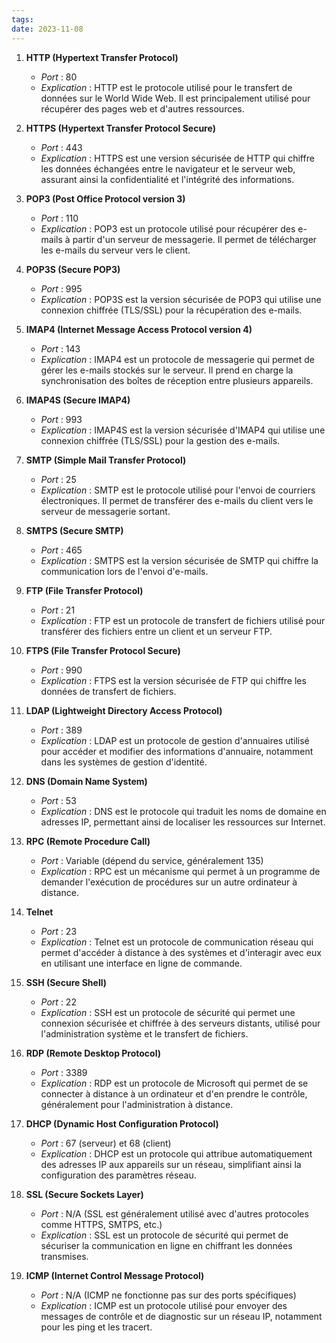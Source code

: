 ```yaml
---
tags: 
date: 2023-11-08
---
```


1. **HTTP (Hypertext Transfer Protocol)**
   - *Port* : 80
   - *Explication* : HTTP est le protocole utilisé pour le transfert de données sur le World Wide Web. Il est principalement utilisé pour récupérer des pages web et d'autres ressources.

2. **HTTPS (Hypertext Transfer Protocol Secure)**
   - *Port* : 443
   - *Explication* : HTTPS est une version sécurisée de HTTP qui chiffre les données échangées entre le navigateur et le serveur web, assurant ainsi la confidentialité et l'intégrité des informations.

3. **POP3 (Post Office Protocol version 3)**
   - *Port* : 110
   - *Explication* : POP3 est un protocole utilisé pour récupérer des e-mails à partir d'un serveur de messagerie. Il permet de télécharger les e-mails du serveur vers le client.

4. **POP3S (Secure POP3)**
   - *Port* : 995
   - *Explication* : POP3S est la version sécurisée de POP3 qui utilise une connexion chiffrée (TLS/SSL) pour la récupération des e-mails.

5. **IMAP4 (Internet Message Access Protocol version 4)**
   - *Port* : 143
   - *Explication* : IMAP4 est un protocole de messagerie qui permet de gérer les e-mails stockés sur le serveur. Il prend en charge la synchronisation des boîtes de réception entre plusieurs appareils.

6. **IMAP4S (Secure IMAP4)**
   - *Port* : 993
   - *Explication* : IMAP4S est la version sécurisée d'IMAP4 qui utilise une connexion chiffrée (TLS/SSL) pour la gestion des e-mails.

7. **SMTP (Simple Mail Transfer Protocol)**
   - *Port* : 25
   - *Explication* : SMTP est le protocole utilisé pour l'envoi de courriers électroniques. Il permet de transférer des e-mails du client vers le serveur de messagerie sortant.

8. **SMTPS (Secure SMTP)**
   - *Port* : 465
   - *Explication* : SMTPS est la version sécurisée de SMTP qui chiffre la communication lors de l'envoi d'e-mails.

9. **FTP (File Transfer Protocol)**
   - *Port* : 21
   - *Explication* : FTP est un protocole de transfert de fichiers utilisé pour transférer des fichiers entre un client et un serveur FTP.

10. **FTPS (File Transfer Protocol Secure)**
    - *Port* : 990
    - *Explication* : FTPS est la version sécurisée de FTP qui chiffre les données de transfert de fichiers.

11. **LDAP (Lightweight Directory Access Protocol)**
    - *Port* : 389
    - *Explication* : LDAP est un protocole de gestion d'annuaires utilisé pour accéder et modifier des informations d'annuaire, notamment dans les systèmes de gestion d'identité.

12. **DNS (Domain Name System)**
    - *Port* : 53
    - *Explication* : DNS est le protocole qui traduit les noms de domaine en adresses IP, permettant ainsi de localiser les ressources sur Internet.

13. **RPC (Remote Procedure Call)**
    - *Port* : Variable (dépend du service, généralement 135)
    - *Explication* : RPC est un mécanisme qui permet à un programme de demander l'exécution de procédures sur un autre ordinateur à distance.

14. **Telnet**
    - *Port* : 23
    - *Explication* : Telnet est un protocole de communication réseau qui permet d'accéder à distance à des systèmes et d'interagir avec eux en utilisant une interface en ligne de commande.

15. **SSH (Secure Shell)**
    - *Port* : 22
    - *Explication* : SSH est un protocole de sécurité qui permet une connexion sécurisée et chiffrée à des serveurs distants, utilisé pour l'administration système et le transfert de fichiers.

16. **RDP (Remote Desktop Protocol)**
    - *Port* : 3389
    - *Explication* : RDP est un protocole de Microsoft qui permet de se connecter à distance à un ordinateur et d'en prendre le contrôle, généralement pour l'administration à distance.

17. **DHCP (Dynamic Host Configuration Protocol)**
    - *Port* : 67 (serveur) et 68 (client)
    - *Explication* : DHCP est un protocole qui attribue automatiquement des adresses IP aux appareils sur un réseau, simplifiant ainsi la configuration des paramètres réseau.

18. **SSL (Secure Sockets Layer)**
    - *Port* : N/A (SSL est généralement utilisé avec d'autres protocoles comme HTTPS, SMTPS, etc.)
    - *Explication* : SSL est un protocole de sécurité qui permet de sécuriser la communication en ligne en chiffrant les données transmises.

19. **ICMP (Internet Control Message Protocol)**
    - *Port* : N/A (ICMP ne fonctionne pas sur des ports spécifiques)
    - *Explication* : ICMP est un protocole utilisé pour envoyer des messages de contrôle et de diagnostic sur un réseau IP, notamment pour les ping et les tracert.